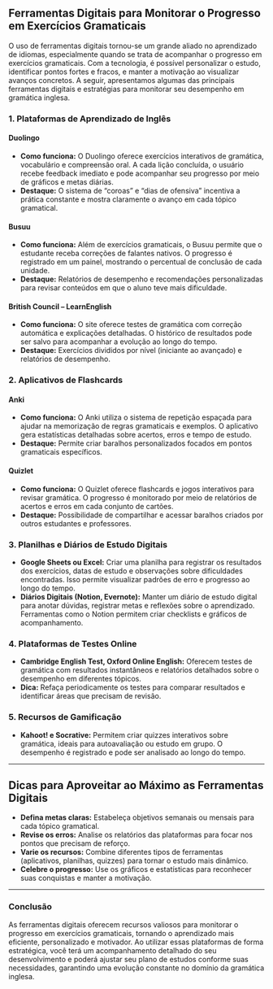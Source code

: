 
## Ferramentas Digitais para Monitorar o Progresso em Exercícios Gramaticais

O uso de ferramentas digitais tornou-se um grande aliado no aprendizado de idiomas, especialmente quando se trata de acompanhar o progresso em exercícios gramaticais. Com a tecnologia, é possível personalizar o estudo, identificar pontos fortes e fracos, e manter a motivação ao visualizar avanços concretos. A seguir, apresentamos algumas das principais ferramentas digitais e estratégias para monitorar seu desempenho em gramática inglesa.

### 1. Plataformas de Aprendizado de Inglês

#### **Duolingo**
- **Como funciona:** O Duolingo oferece exercícios interativos de gramática, vocabulário e compreensão oral. A cada lição concluída, o usuário recebe feedback imediato e pode acompanhar seu progresso por meio de gráficos e metas diárias.
- **Destaque:** O sistema de “coroas” e “dias de ofensiva” incentiva a prática constante e mostra claramente o avanço em cada tópico gramatical.

#### **Busuu**
- **Como funciona:** Além de exercícios gramaticais, o Busuu permite que o estudante receba correções de falantes nativos. O progresso é registrado em um painel, mostrando o percentual de conclusão de cada unidade.
- **Destaque:** Relatórios de desempenho e recomendações personalizadas para revisar conteúdos em que o aluno teve mais dificuldade.

#### **British Council – LearnEnglish**
- **Como funciona:** O site oferece testes de gramática com correção automática e explicações detalhadas. O histórico de resultados pode ser salvo para acompanhar a evolução ao longo do tempo.
- **Destaque:** Exercícios divididos por nível (iniciante ao avançado) e relatórios de desempenho.

### 2. Aplicativos de Flashcards

#### **Anki**
- **Como funciona:** O Anki utiliza o sistema de repetição espaçada para ajudar na memorização de regras gramaticais e exemplos. O aplicativo gera estatísticas detalhadas sobre acertos, erros e tempo de estudo.
- **Destaque:** Permite criar baralhos personalizados focados em pontos gramaticais específicos.

#### **Quizlet**
- **Como funciona:** O Quizlet oferece flashcards e jogos interativos para revisar gramática. O progresso é monitorado por meio de relatórios de acertos e erros em cada conjunto de cartões.
- **Destaque:** Possibilidade de compartilhar e acessar baralhos criados por outros estudantes e professores.

### 3. Planilhas e Diários de Estudo Digitais

- **Google Sheets ou Excel:** Criar uma planilha para registrar os resultados dos exercícios, datas de estudo e observações sobre dificuldades encontradas. Isso permite visualizar padrões de erro e progresso ao longo do tempo.
- **Diários Digitais (Notion, Evernote):** Manter um diário de estudo digital para anotar dúvidas, registrar metas e reflexões sobre o aprendizado. Ferramentas como o Notion permitem criar checklists e gráficos de acompanhamento.

### 4. Plataformas de Testes Online

- **Cambridge English Test, Oxford Online English:** Oferecem testes de gramática com resultados instantâneos e relatórios detalhados sobre o desempenho em diferentes tópicos.
- **Dica:** Refaça periodicamente os testes para comparar resultados e identificar áreas que precisam de revisão.

### 5. Recursos de Gamificação

- **Kahoot! e Socrative:** Permitem criar quizzes interativos sobre gramática, ideais para autoavaliação ou estudo em grupo. O desempenho é registrado e pode ser analisado ao longo do tempo.

---

## Dicas para Aproveitar ao Máximo as Ferramentas Digitais

- **Defina metas claras:** Estabeleça objetivos semanais ou mensais para cada tópico gramatical.
- **Revise os erros:** Analise os relatórios das plataformas para focar nos pontos que precisam de reforço.
- **Varie os recursos:** Combine diferentes tipos de ferramentas (aplicativos, planilhas, quizzes) para tornar o estudo mais dinâmico.
- **Celebre o progresso:** Use os gráficos e estatísticas para reconhecer suas conquistas e manter a motivação.

---

### Conclusão

As ferramentas digitais oferecem recursos valiosos para monitorar o progresso em exercícios gramaticais, tornando o aprendizado mais eficiente, personalizado e motivador. Ao utilizar essas plataformas de forma estratégica, você terá um acompanhamento detalhado do seu desenvolvimento e poderá ajustar seu plano de estudos conforme suas necessidades, garantindo uma evolução constante no domínio da gramática inglesa.
```
